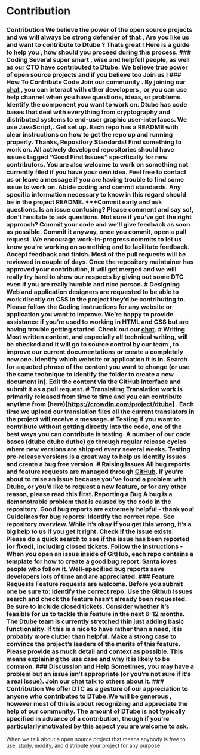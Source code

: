 # Contribution
### Contribution We believe the power of the open source projects and we will always be strong defender of that , Are you like us and want to contribute to Dtube ? Thats great ! Here is a guide to help you , how should you proceed during this process.  ### Coding Several super smart , wise and helpfull people, as well as our CTO have contributed to Dtube. We believe true power of open source projects and if you believe too Join us !  ### How To Contribute Code Join our community . By joining our [chat](https://discord.gg/BcTr97) , you can interact with other developers , or you can use **help** channel when you have questions, ideas, or problems. Identify the component you want to work on. Dtube  has code bases that deal with everything from cryptography and distributed systems to end-user graphic user-interfaces. We use  JavaScript,.  **Get set up.** Each repo has a README with clear instructions on how to get the repo up and running properly. Thanks, Repository Standards! Find something to work on. All actively developed repositories should have issues tagged “Good First Issues” specifically for new contributors. You are also welcome to work on something not currently filed if you have your own idea. Feel free to contact us or leave a message if you are having trouble to find some issue to work on. **Abide coding and commit standards**. Any specific information necessary to know in this regard should be in the project README. ***Commit early and ask questions. Is an issue confusing? Please comment and say so!, don't hesitate to ask questions. Not sure if you’ve got the right approach? Commit your code and we’ll give feedback as soon as possible. Commit it anyway, once you commit, open a pull request. We encourage work-in-progress commits to let us know you’re working on something and to facilitate feedback. **Accept feedback and finish**. Most of the pull requests will be reviewed in couple of days. Once the repository maintainer has approved your contribution, it will get merged and we will really try hard to show our respects by giving out some DTC even if you are really humble and nice person. # Designing Web and application designers are requested to be able to work directly on CSS in the project they’d be contributing to. Please follow the Coding instructions for any website or application you want to improve.  We’re happy to provide assistance if you’re used to working in HTML and CSS but are having trouble getting started. Check out our [chat](https://discord.gg/BcTr9).  # Writing Most written content, and especially all technical writing, will be checked and it will go to source control by our team , to improve our current documentations or create a completely new one.  Identify which website or application it is in. Search for a quoted phrase of the content you want to change (or use the same technique to identify the folder to create a new document in). Edit the content via the GitHub interface and submit it as a pull request. # Translating Translation work is primarily released from time to time and you can contribute anytime from (here)[https://crowdin.com/project/dtube] . Each time we upload our translation files all the current translators in the project will receive a message.  # Testing If you want to contribute without getting directly into the code, one of the best ways you can contribute is testing.  A number of our code bases (dtube dtube dutbe) go through regular release cycles where new versions are shipped every several weeks. Testing pre-release versions is a great way to help us identify issues and create a bug free version.    # Raising Issues All bug reports and feature requests are managed through [GitHub](https://github.com/dtube).  If you’re about to raise an issue because you’ve found a problem with Dtube, or you’d like to request a new feature, or for any other reason, please read this first.  Reporting a Bug A bug is a demonstrable problem that is caused by the code in the repository. Good bug reports are extremely helpful - thank you! Guidelines for bug reports:  Identify the correct repo. See repository overview. While it’s okay if you get this wrong, it’s a big help to us if you get it right. Check if the issue exists. Please do a quick search to see if the issue has been reported (or fixed), including closed tickets. Follow the instructions - When you open an issue inside of GitHub, each repo contains a template for how to create a good bug report. Santa loves people who follow it. Well-specified bug reports save developers lots of time and are appreciated.  ### Feature Requests Feature requests are welcome. Before you submit one be sure to:  Identify the correct repo. Use the Github Issues search and check the feature hasn’t already been requested. Be sure to include closed tickets. Consider whether it’s feasible for us to tackle this feature in the next 6-12 months. The Dtube team is currently stretched thin just adding basic functionality. If this is a nice to have rather than a need, it is probably more clutter than helpful. Make a strong case to convince the project’s leaders of the merits of this feature. Please provide as much detail and context as possible. This means explaining the use case and why it is likely to be common. ### Discussion and Help Sometimes, you may have a problem but an issue isn’t appropriate (or you’re not sure if it’s a real issue).  Join our [chat](https://discord.gg/dtube) talk to others about it.  ### Contribution We offer DTC as a gesture of our appreciation to anyone who contributes to DTube.We will be generous , however most of this is about recognizing and appreciate the help of our community.  The amount of DTube is not typically specified in advance of a contribution, though if you’re particularly motivated by this aspect you are welcome to ask.
When we talk about a open source project that means anybody is free to use, study, modify, and distribute your project for any purpose.
